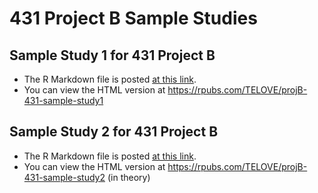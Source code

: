 # 431 Project B Sample Studies

## Sample Study 1 for 431 Project B

- The R Markdown file is posted [at this link](https://github.com/THOMASELOVE/431-projectB-samples/blob/main/431-projB-sample-study1.Rmd).
- You can view the HTML version at https://rpubs.com/TELOVE/projB-431-sample-study1

## Sample Study 2 for 431 Project B

- The R Markdown file is posted [at this link](https://github.com/THOMASELOVE/431-projectB-samples/blob/main/431-projB-sample-study2.Rmd).
- You can view the HTML version at https://rpubs.com/TELOVE/projB-431-sample-study2 (in theory)

